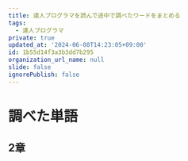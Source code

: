 ```yaml
---
title: 達人プログラマを読んで途中で調べたワードをまとめる
tags:
  - 達人プログラマ
private: true
updated_at: '2024-06-08T14:23:05+09:00'
id: 1b55d14f3a3b3dd7b295
organization_url_name: null
slide: false
ignorePublish: false
---
```

# 調べた単語

## 2章

### 